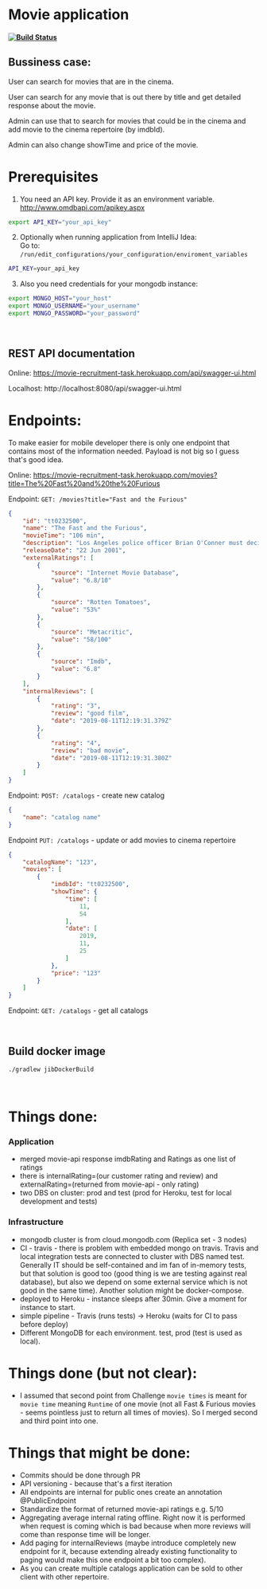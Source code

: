 # Movie application

#### [![Build Status](https://travis-ci.org/braintelligencePL/movie-recruitment-task.svg?branch=master)](https://travis-ci.org/braintelligencePL/movie-recruitment-task)

## Bussiness case:  

User can search for movies that are in the cinema. 

User can search for any movie that is out there by title and get detailed response about the movie. 
 
Admin can use that to search for movies that could be in the cinema and add movie to the cinema repertoire (by imdbId).  

Admin can also change showTime and price of the movie. 

# Prerequisites
1. You need an API key. Provide it as an environment variable. http://www.omdbapi.com/apikey.aspx

```bash
export API_KEY="your_api_key"
```

2. Optionally when running application from IntelliJ Idea: <br>
Go to: `/run/edit_configurations/your_configuration/enviroment_variables`  
```bash
API_KEY=your_api_key
```

3. Also you need credentials for your mongodb instance: 
```bash
export MONGO_HOST="your_host"
export MONGO_USERNAME="your_username"
export MONGO_PASSWORD="your_password"
```

<br> 

## REST API documentation

Online: https://movie-recruitment-task.herokuapp.com/api/swagger-ui.html

Localhost: http://localhost:8080/api/swagger-ui.html  

# Endpoints:
To make easier for mobile developer there is only one endpoint that contains most of the information needed. Payload is not big so I guess that's good idea.

Online: https://movie-recruitment-task.herokuapp.com/movies?title=The%20Fast%20and%20the%20Furious

Endpoint: `GET: /movies?title="Fast and the Furious"` 
```json
{
    "id": "tt0232500",
    "name": "The Fast and the Furious",
    "movieTime": "106 min",
    "description": "Los Angeles police officer Brian O'Conner must decide where his loyalty really lies when he becomes enamored with the street racing world he has been sent undercover to destroy.",
    "releaseDate": "22 Jun 2001",
    "externalRatings": [
        {
            "source": "Internet Movie Database",
            "value": "6.8/10"
        },
        {
            "source": "Rotten Tomatoes",
            "value": "53%"
        },
        {
            "source": "Metacritic",
            "value": "58/100"
        },
        {
            "source": "Imdb",
            "value": "6.8"
        }
    ],
    "internalReviews": [
        {
            "rating": "3",
            "review": "good film",
            "date": "2019-08-11T12:19:31.379Z"
        },
        {
            "rating": "4",
            "review": "bad movie",
            "date": "2019-08-11T12:19:31.380Z"
        }
    ]
}
```

Endpoint: `POST: /catalogs` - create new catalog
```json
{
    "name": "catalog name"
}
```

Endpoint `PUT: /catalogs` - update or add movies to cinema repertoire 
```json
{
    "catalogName": "123",
    "movies": [
        {
            "imdbId": "tt0232500",
            "showTime": {
                "time": [
                    11,
                    54
                ],
                "date": [
                    2019,
                    11,
                    25
                ]
            },
            "price": "123"
        }
    ]
}
```

Endpoint: `GET: /catalogs` - get all catalogs

<br>

## Build docker image
```bash
./gradlew jibDockerBuild
```

<br>

# Things done:

### Application
- merged movie-api response imdbRating and Ratings as one list of ratings
- there is internalRating=(our customer rating and review) and externalRating=(returned from movie-api - only rating)
- two DBS on cluster: prod and test (prod for Heroku, test for local development and tests)

### Infrastructure
- mongodb cluster is from cloud.mongodb.com (Replica set - 3 nodes)
- CI - travis - there is problem with embedded mongo on travis. Travis and local integration tests are connected to cluster with DBS named test. Generally IT should be self-contained and im fan of in-memory tests, but that solution is good too (good thing is we are testing against real database), but also we depend on some external service which is not good in the same time). Another solution might be docker-compose. 
- deployed to Heroku - instance sleeps after 30min. Give a moment for instance to start. 
- simple pipeline - Travis (runs tests) -> Heroku (waits for CI to pass before deploy)
- Different MongoDB for each environment. test, prod (test is used as local).   

# Things done (but not clear): 
- I assumed that second point from Challenge `movie times` is meant for `movie time` meaning `Runtime` of one movie (not all Fast & Furious movies - seems pointless just to return all times of movies). So I merged second and third point into one. 

# Things that might be done: 
- Commits should be done through PR
- API versioning - because that's a first iteration
- All endpoints are internal for public ones create an annotation @PublicEndpoint 
- Standardize the format of returned movie-api ratings e.g. 5/10
- Aggregating average internal rating offline. Right now it is performed when request is coming which is bad because when more reviews will come than response time will be longer.
- Add paging for internalReviews (maybe introduce completely new endpoint for it, because extending already existing functionality to paging would make this one endpoint a bit too complex).
- As you can create multiple catalogs application can be sold to other client with other repertoire.
